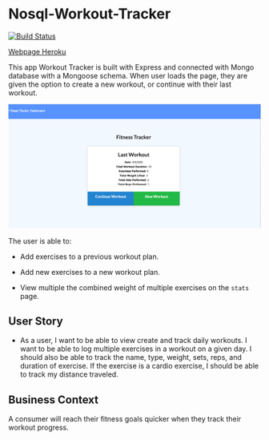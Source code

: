 # Nosql-Workout-Tracker

[![Build Status](https://img.shields.io/badge/Project-Nosql--Express-yellow)](https://img.shields.io/badge/Project-Nosql--Express-yellow)

[Webpage Heroku](https://nosqlworkout-tracker.herokuapp.com/)

This app Workout Tracker is built with Express and connected with Mongo database with a Mongoose schema.
When user loads the page, they are given the option to create a new workout, or continue with their last workout.

![Image](./public/assets/fit.png)

The user is able to:

  * Add exercises to a previous workout plan.

  * Add new exercises to a new workout plan.

  * View multiple the combined weight of multiple exercises on the `stats` page.

## User Story

* As a user, I want to be able to view create and track daily workouts. I want to be able to log multiple exercises in a workout on a given day. I should also be able to track the name, type, weight, sets, reps, and duration of exercise. If the exercise is a cardio exercise, I should be able to track my distance traveled.

## Business Context

A consumer will reach their fitness goals quicker when they track their workout progress.
